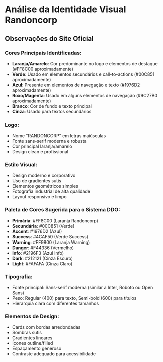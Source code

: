 # Análise da Identidade Visual Randoncorp

## Observações do Site Oficial

### Cores Principais Identificadas:
- **Laranja/Amarelo**: Cor predominante no logo e elementos de destaque (#FF8C00 aproximadamente)
- **Verde**: Usado em elementos secundários e call-to-actions (#00C851 aproximadamente)
- **Azul**: Presente em elementos de navegação e texto (#1976D2 aproximadamente)
- **Roxo/Magenta**: Usado em alguns elementos de navegação (#9C27B0 aproximadamente)
- **Branco**: Cor de fundo e texto principal
- **Cinza**: Usado para textos secundários

### Logo:
- Nome "RANDONCORP" em letras maiúsculas
- Fonte sans-serif moderna e robusta
- Cor principal laranja/amarelo
- Design clean e profissional

### Estilo Visual:
- Design moderno e corporativo
- Uso de gradientes sutis
- Elementos geométricos simples
- Fotografia industrial de alta qualidade
- Layout responsivo e limpo

### Paleta de Cores Sugerida para o Sistema DDO:
- **Primária**: #FF8C00 (Laranja Randoncorp)
- **Secundária**: #00C851 (Verde)
- **Accent**: #1976D2 (Azul)
- **Success**: #4CAF50 (Verde Success)
- **Warning**: #FF9800 (Laranja Warning)
- **Danger**: #F44336 (Vermelho)
- **Info**: #2196F3 (Azul Info)
- **Dark**: #212121 (Cinza Escuro)
- **Light**: #FAFAFA (Cinza Claro)

### Tipografia:
- Fonte principal: Sans-serif moderna (similar a Inter, Roboto ou Open Sans)
- Peso: Regular (400) para texto, Semi-bold (600) para títulos
- Hierarquia clara com diferentes tamanhos

### Elementos de Design:
- Cards com bordas arredondadas
- Sombras sutis
- Gradientes lineares
- Ícones outline/filled
- Espaçamento generoso
- Contraste adequado para acessibilidade
